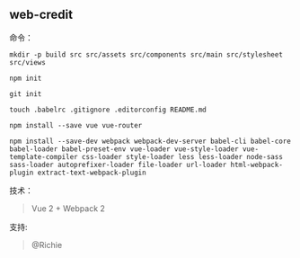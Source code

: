 web-credit
---

命令：

    mkdir -p build src src/assets src/components src/main src/stylesheet src/views

    npm init

    git init

    touch .babelrc .gitignore .editorconfig README.md

    npm install --save vue vue-router

    npm install --save-dev webpack webpack-dev-server babel-cli babel-core babel-loader babel-preset-env vue-loader vue-style-loader vue-template-compiler css-loader style-loader less less-loader node-sass sass-loader autoprefixer-loader file-loader url-loader html-webpack-plugin extract-text-webpack-plugin

技术：

> Vue 2 + Webpack 2

支持:

> @Richie
